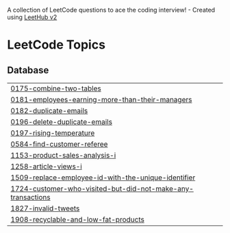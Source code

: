 A collection of LeetCode questions to ace the coding interview! - Created using [LeetHub v2](https://github.com/arunbhardwaj/LeetHub-2.0)
<!---LeetCode Topics Start-->
# LeetCode Topics
## Database
|  |
| ------- |
| [0175-combine-two-tables](https://github.com/YuvarajKate/LeetCode-SQL/tree/master/0175-combine-two-tables) |
| [0181-employees-earning-more-than-their-managers](https://github.com/YuvarajKate/LeetCode-SQL/tree/master/0181-employees-earning-more-than-their-managers) |
| [0182-duplicate-emails](https://github.com/YuvarajKate/LeetCode-SQL/tree/master/0182-duplicate-emails) |
| [0196-delete-duplicate-emails](https://github.com/YuvarajKate/LeetCode-SQL/tree/master/0196-delete-duplicate-emails) |
| [0197-rising-temperature](https://github.com/YuvarajKate/LeetCode-SQL/tree/master/0197-rising-temperature) |
| [0584-find-customer-referee](https://github.com/YuvarajKate/LeetCode-SQL/tree/master/0584-find-customer-referee) |
| [1153-product-sales-analysis-i](https://github.com/YuvarajKate/LeetCode-SQL/tree/master/1153-product-sales-analysis-i) |
| [1258-article-views-i](https://github.com/YuvarajKate/LeetCode-SQL/tree/master/1258-article-views-i) |
| [1509-replace-employee-id-with-the-unique-identifier](https://github.com/YuvarajKate/LeetCode-SQL/tree/master/1509-replace-employee-id-with-the-unique-identifier) |
| [1724-customer-who-visited-but-did-not-make-any-transactions](https://github.com/YuvarajKate/LeetCode-SQL/tree/master/1724-customer-who-visited-but-did-not-make-any-transactions) |
| [1827-invalid-tweets](https://github.com/YuvarajKate/LeetCode-SQL/tree/master/1827-invalid-tweets) |
| [1908-recyclable-and-low-fat-products](https://github.com/YuvarajKate/LeetCode-SQL/tree/master/1908-recyclable-and-low-fat-products) |
<!---LeetCode Topics End-->